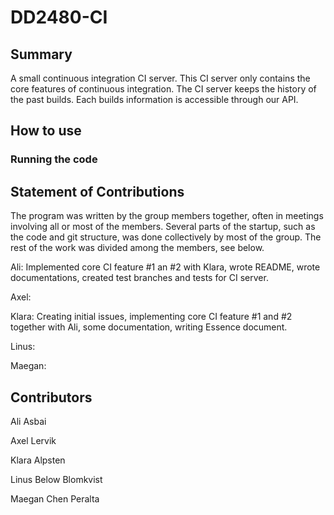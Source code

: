 # DD2480-CI
## Summary

A small continuous integration CI server. This CI server only contains the core features of continuous integration. The CI server keeps the history of the past builds. Each builds information is accessible through our API. 

## How to use

### Running the code

## Statement of Contributions

The program was written by the group members together, often in meetings involving all or most of the members. Several parts of the startup, such as the code and git structure, was done collectively by most of the group. The rest of the work was divided among the members, see below.

Ali: Implemented core CI feature #1 an #2 with Klara, wrote README, wrote documentations, created test branches and tests for CI server.

Axel:

Klara: Creating initial issues, implementing core CI feature #1 and #2 together with Ali, some documentation, writing Essence document.

Linus:

Maegan:

## Contributors

Ali Asbai

Axel Lervik

Klara Alpsten

Linus Below Blomkvist

Maegan Chen Peralta
